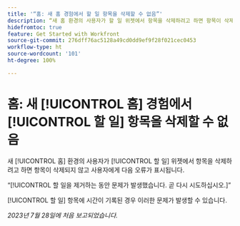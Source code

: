 ```yaml
---
title: '“홈: 새 홈 경험에서 할 일 항목을 삭제할 수 없음”'
description: “새 홈 환경의 사용자가 할 일 위젯에서 항목을 삭제하려고 하면 항목이 삭제되지 않고 사용자에게 오류가 표시됩니다.”
hidefromtoc: true
feature: Get Started with Workfront
source-git-commit: 276dff76ac5128a49cd0dd9ef9f28f021cec0453
workflow-type: ht
source-wordcount: '101'
ht-degree: 100%

---
```



# 홈: 새 [!UICONTROL 홈] 경험에서 [!UICONTROL 할 일] 항목을 삭제할 수 없음

새 [!UICONTROL 홈] 환경의 사용자가 [!UICONTROL 할 일] 위젯에서 항목을 삭제하려고 하면 항목이 삭제되지 않고 사용자에게 다음 오류가 표시됩니다.

“[!UICONTROL 할 일을 제거하는 동안 문제가 발생했습니다. 곧 다시 시도하십시오.]”

[!UICONTROL 할 일] 항목에 시간이 기록된 경우 이러한 문제가 발생할 수 있습니다.

_2023년 7월 28일에 처음 보고되었습니다._

